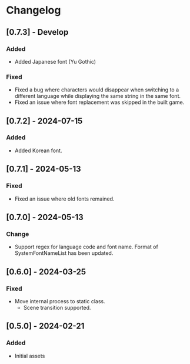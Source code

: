 # Changelog

## [0.7.3] - Develop
### Added
- Added Japanese font (Yu Gothic)
### Fixed
- Fixed a bug where characters would disappear when switching to a different language while displaying the same string in the same font.
- Fixed an issue where font replacement was skipped in the built game.

## [0.7.2] - 2024-07-15
### Added
- Added Korean font.

## [0.7.1] - 2024-05-13
### Fixed
- Fixed an issue where old fonts remained.

## [0.7.0] - 2024-05-13
### Change
- Support regex for language code and font name. Format of SystemFontNameList has been updated.

## [0.6.0] - 2024-03-25
### Fixed
- Move internal process to static class.
  - Scene transition supported.

## [0.5.0] - 2024-02-21
### Added
- Initial assets
